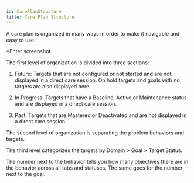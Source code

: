 ```yaml
---
id: CarePlanStructure
title: Care Plan Structure
---
```

A care plan is organized in many ways in order to make it navigable and easy to use.  

*Enter screenshot 

The first level of organization is divided into three sections: 

1. Future: Targets that are not configured or not started and are not displayed in a direct care session. On hold targets and goals with no targets are also displayed here. 

2. In Progress: Targets that have a Baseline, Active or Maintenance status and are displayed in a direct care session. 

3. Past: Targets that are Mastered or Deactivated and are not displayed in a direct care session. 

The second level of organization is separating the problem behaviors and targets.  

The third level categorizes the targets by Domain > Goal > Target Status. 

The number next to the behavior tells you how many objectives there are in the behavior across all tabs and statuses. The same goes for the number next to the goal. 